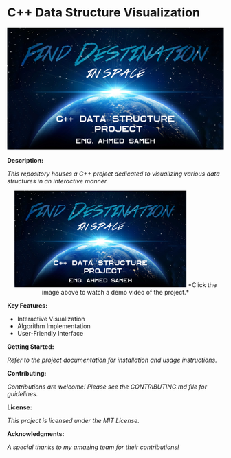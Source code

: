 # C++ Data Structure Visualization

<div align="center">
<img src="c++ data structure project.png" alt="Project Screenshot" width="600"> </div>

**Description:**

*This repository houses a C++ project dedicated to visualizing various data structures in an interactive manner.* 

<div align="center">
<a href="https://vimeo.com/1004822857?share=copy"><img src="c++ data structure project.png" alt="Video Thumbnail" width="400"></a> 
*Click the image above to watch a demo video of the project.*
</div>

**Key Features:**

* Interactive Visualization
* Algorithm Implementation
* User-Friendly Interface

**Getting Started:**

*Refer to the project documentation for installation and usage instructions.*

**Contributing:**

*Contributions are welcome! Please see the CONTRIBUTING.md file for guidelines.*

**License:**

*This project is licensed under the MIT License.*

**Acknowledgments:**

*A special thanks to my amazing team for their contributions!*
